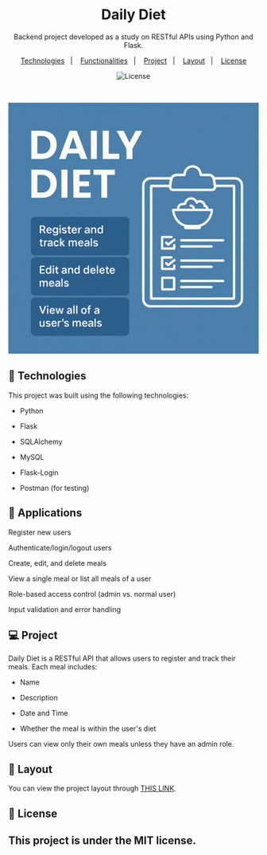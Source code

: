 <h1 align="center"> Daily Diet </h1> <p align="center"> Backend project developed as a study on RESTful APIs using Python and Flask. </p> <p align="center"> <a href="#-technologies">Technologies</a>&nbsp;&nbsp;&nbsp;|&nbsp;&nbsp;&nbsp; <a href="#-functionalities">Functionalities</a>&nbsp;&nbsp;&nbsp;|&nbsp;&nbsp;&nbsp; <a href="#-project">Project</a>&nbsp;&nbsp;&nbsp;|&nbsp;&nbsp;&nbsp; <a href="#-layout">Layout</a>&nbsp;&nbsp;&nbsp;|&nbsp;&nbsp;&nbsp; <a href="#memo-license">License</a> </p> <p align="center"> <img alt="License" src="https://img.shields.io/static/v1?label=license&message=MIT&color=49AA26&labelColor=000000"> </p> <br>

![Daily Diet](/assets/ChatGPT%20Image%20Jun%2030,%202025,%2003_18_26%20PM.png)

## 🚀 Technologies
This project was built using the following technologies:

- Python

- Flask

- SQLAlchemy

- MySQL

- Flask-Login

- Postman (for testing)

## 🔧 Applications

Register new users

Authenticate/login/logout users

Create, edit, and delete meals

View a single meal or list all meals of a user

Role-based access control (admin vs. normal user)

Input validation and error handling

## 💻 Project

Daily Diet is a RESTful API that allows users to register and track their meals.
Each meal includes:

- Name

- Description

- Date and Time

- Whether the meal is within the user's diet

Users can view only their own meals unless they have an admin role.

## 🔖 Layout
You can view the project layout through [THIS LINK](https://github.com/Tavinhoviana/Daily-Diet-API).

## :memo: License

This project is under the MIT license.
---